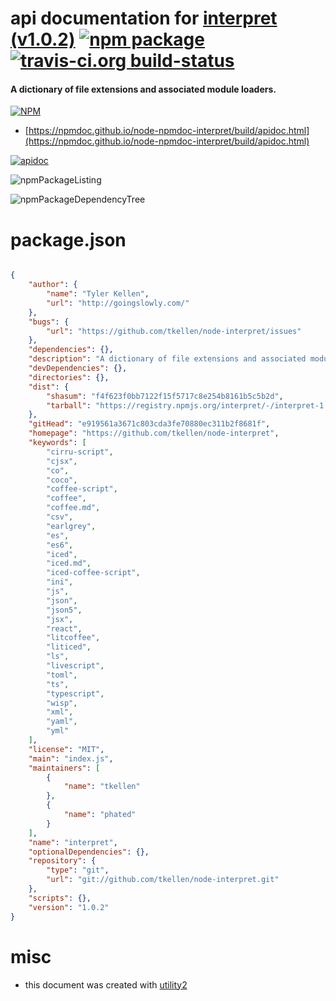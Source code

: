 # api documentation for  [interpret (v1.0.2)](https://github.com/tkellen/node-interpret)  [![npm package](https://img.shields.io/npm/v/npmdoc-interpret.svg?style=flat-square)](https://www.npmjs.org/package/npmdoc-interpret) [![travis-ci.org build-status](https://api.travis-ci.org/npmdoc/node-npmdoc-interpret.svg)](https://travis-ci.org/npmdoc/node-npmdoc-interpret)
#### A dictionary of file extensions and associated module loaders.

[![NPM](https://nodei.co/npm/interpret.png?downloads=true&downloadRank=true&stars=true)](https://www.npmjs.com/package/interpret)

- [https://npmdoc.github.io/node-npmdoc-interpret/build/apidoc.html](https://npmdoc.github.io/node-npmdoc-interpret/build/apidoc.html)

[![apidoc](https://npmdoc.github.io/node-npmdoc-interpret/build/screenCapture.buildCi.browser.%252Ftmp%252Fbuild%252Fapidoc.html.png)](https://npmdoc.github.io/node-npmdoc-interpret/build/apidoc.html)

![npmPackageListing](https://npmdoc.github.io/node-npmdoc-interpret/build/screenCapture.npmPackageListing.svg)

![npmPackageDependencyTree](https://npmdoc.github.io/node-npmdoc-interpret/build/screenCapture.npmPackageDependencyTree.svg)



# package.json

```json

{
    "author": {
        "name": "Tyler Kellen",
        "url": "http://goingslowly.com/"
    },
    "bugs": {
        "url": "https://github.com/tkellen/node-interpret/issues"
    },
    "dependencies": {},
    "description": "A dictionary of file extensions and associated module loaders.",
    "devDependencies": {},
    "directories": {},
    "dist": {
        "shasum": "f4f623f0bb7122f15f5717c8e254b8161b5c5b2d",
        "tarball": "https://registry.npmjs.org/interpret/-/interpret-1.0.2.tgz"
    },
    "gitHead": "e919561a3671c803cda3fe70880ec311b2f8681f",
    "homepage": "https://github.com/tkellen/node-interpret",
    "keywords": [
        "cirru-script",
        "cjsx",
        "co",
        "coco",
        "coffee-script",
        "coffee",
        "coffee.md",
        "csv",
        "earlgrey",
        "es",
        "es6",
        "iced",
        "iced.md",
        "iced-coffee-script",
        "ini",
        "js",
        "json",
        "json5",
        "jsx",
        "react",
        "litcoffee",
        "liticed",
        "ls",
        "livescript",
        "toml",
        "ts",
        "typescript",
        "wisp",
        "xml",
        "yaml",
        "yml"
    ],
    "license": "MIT",
    "main": "index.js",
    "maintainers": [
        {
            "name": "tkellen"
        },
        {
            "name": "phated"
        }
    ],
    "name": "interpret",
    "optionalDependencies": {},
    "repository": {
        "type": "git",
        "url": "git://github.com/tkellen/node-interpret.git"
    },
    "scripts": {},
    "version": "1.0.2"
}
```



# misc
- this document was created with [utility2](https://github.com/kaizhu256/node-utility2)

